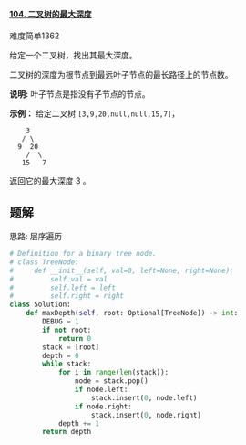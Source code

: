 #### [104. 二叉树的最大深度](https://leetcode.cn/problems/maximum-depth-of-binary-tree/)

难度简单1362

给定一个二叉树，找出其最大深度。

二叉树的深度为根节点到最远叶子节点的最长路径上的节点数。

**说明:** 叶子节点是指没有子节点的节点。

**示例：**
给定二叉树 `[3,9,20,null,null,15,7]`，

```
    3
   / \
  9  20
    /  \
   15   7
```

返回它的最大深度 3 。



## 题解

思路: 层序遍历



~~~python
# Definition for a binary tree node.
# class TreeNode:
#     def __init__(self, val=0, left=None, right=None):
#         self.val = val
#         self.left = left
#         self.right = right
class Solution:
    def maxDepth(self, root: Optional[TreeNode]) -> int:
        DEBUG = 1
        if not root:
            return 0
        stack = [root]
        depth = 0
        while stack:
            for i in range(len(stack)):
                node = stack.pop()
                if node.left:
                    stack.insert(0, node.left)
                if node.right:
                    stack.insert(0, node.right)
            depth += 1
        return depth
~~~


